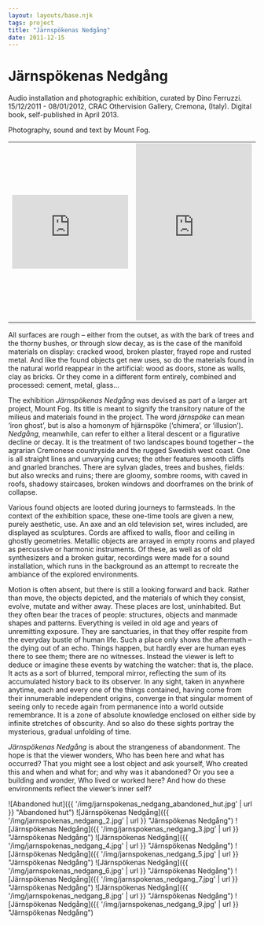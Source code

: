 ```yaml
---
layout: layouts/base.njk
tags: project
title: "Järnspökenas Nedgång"
date: 2011-12-15
---
```


# Järnspökenas Nedgång

Audio installation and photographic exhibition, curated by Dino Ferruzzi. 15/12/2011 - 08/01/2012, CRAC Othervision Gallery, Cremona, (Italy). Digital book, self-published in April 2013.

Photography, sound and text by Mount Fog.

<table width="100%">
    <tr height="100%">
        <td height="100%">
            <iframe src="https://e.issuu.com/embed.html?identifier=0th6nnisgkf7&amp;embedType=script#7139981/2292681" style="border:none;width:100%;height:100%;" title="issuu.com" allowfullscreen="" webkitallowfullscreen="" mozallowfullscreen="" msallowfullscree="" scrolling="no"></iframe>
        </td>
        <td>
            <iframe width="100%" height="360" scrolling="no" frameborder="no" src="https://w.soundcloud.com/player/?url=https%3A//api.soundcloud.com/playlists/2658114&amp;color=000000&amp;auto_play=false&amp;hide_related=false&amp;show_comments=true&amp;show_user=true&amp;show_reposts=false&amp;show_artwork=false&amp;"></iframe>
        </td>
    </tr>
</table>

All surfaces are rough – either from the outset, as with the bark of trees and the thorny bushes, or through slow decay, as is the case of the manifold materials on display: cracked wood, broken plaster, frayed rope and rusted metal. And like the found objects get new uses, so do the materials found in the natural world reappear in the artificial: wood as doors, stone as walls, clay as bricks. Or they come in a different form entirely, combined and processed: cement, metal, glass…

The exhibition _Järnspökenas Nedgång_ was devised as part of a larger art project, Mount Fog. Its title is meant to signify the transitory nature of the milieus and materials found in the project. The word _järnspöke_ can mean ‘iron ghost’, but is also a homonym of hjärnspöke (‘chimera’, or ‘illusion’). _Nedgång_, meanwhile, can refer to either a literal descent or a figurative decline or decay. It is the treatment of two landscapes bound together – the agrarian Cremonese countryside and the rugged Swedish west coast. One is all straight lines and unvarying curves; the other features smooth cliffs and gnarled branches. There are sylvan glades, trees and bushes, fields: but also wrecks and ruins; there are gloomy, sombre rooms, with caved in roofs, shadowy staircases, broken windows and doorframes on the brink of collapse.

Various found objects are looted during journeys to farmsteads. In the context of the exhibition space, these one-time tools are given a new, purely aesthetic, use. An axe and an old television set, wires included, are displayed as sculptures. Cords are affixed to walls, floor and ceiling in ghostly geometries. Metallic objects are arrayed in empty rooms and played as percussive or harmonic instruments. Of these, as well as of old synthesizers and a broken guitar, recordings were made for a sound installation, which runs in the background as an attempt to recreate the ambiance of the explored environments.

Motion is often absent, but there is still a looking forward and back. Rather than move, the objects depicted, and the materials of which they consist, evolve, mutate and wither away. These places are lost, uninhabited. But they often bear the traces of people: structures, objects and manmade shapes and patterns. Everything is veiled in old age and years of unremitting exposure. They are sanctuaries, in that they offer respite from the everyday bustle of human life. Such a place only shows the aftermath – the dying out of an echo. Things happen, but hardly ever are human eyes there to see them; there are no witnesses. Instead the viewer is left to deduce or imagine these events by watching the watcher: that is, the place. It acts as a sort of blurred, temporal mirror, reflecting the sum of its accumulated history back to its observer. In any sight, taken in anywhere anytime, each and every one of the things contained, having come from their innumerable independent origins, converge in that singular moment of seeing only to recede again from permanence into a world outside remembrance. It is a zone of absolute knowledge enclosed on either side by infinite stretches of obscurity. And so also do these sights portray the mysterious, gradual unfolding of time.

_Järnspökenas Nedgång_ is about the strangeness of abandonment. The hope is that the viewer wonders, Who has been here and what has occurred? That you might see a lost object and ask yourself, Who created this and when and what for; and why was it abandoned? Or you see a building and wonder, Who lived or worked here? And how do these environments reflect the viewer’s inner self?

![Abandoned hut]({{ '/img/jarnspokenas_nedgang_abandoned_hut.jpg' | url }} "Abandoned hut")
![Järnspökenas Nedgång]({{ '/img/jarnspokenas_nedgang_2.jpg' | url }} "Järnspökenas Nedgång")
![Järnspökenas Nedgång]({{ '/img/jarnspokenas_nedgang_3.jpg' | url }} "Järnspökenas Nedgång")
![Järnspökenas Nedgång]({{ '/img/jarnspokenas_nedgang_4.jpg' | url }} "Järnspökenas Nedgång")
![Järnspökenas Nedgång]({{ '/img/jarnspokenas_nedgang_5.jpg' | url }} "Järnspökenas Nedgång")
![Järnspökenas Nedgång]({{ '/img/jarnspokenas_nedgang_6.jpg' | url }} "Järnspökenas Nedgång")
![Järnspökenas Nedgång]({{ '/img/jarnspokenas_nedgang_7.jpg' | url }} "Järnspökenas Nedgång")
![Järnspökenas Nedgång]({{ '/img/jarnspokenas_nedgang_8.jpg' | url }} "Järnspökenas Nedgång")
![Järnspökenas Nedgång]({{ '/img/jarnspokenas_nedgang_9.jpg' | url }} "Järnspökenas Nedgång")
